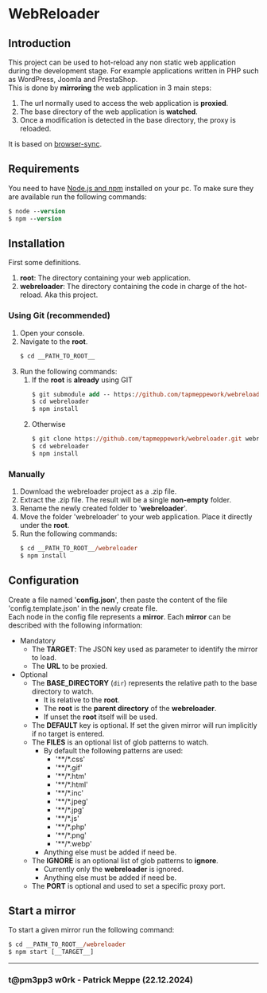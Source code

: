 # WebReloader

## Introduction
This project can be used to hot-reload any non static web application during the development stage. 
For example applications written in PHP such as WordPress, Joomla and PrestaShop.<br>
This is done by **mirroring** the web application in 3 main steps:
1. The url normally used to access the web application is **proxied**.
2. The base directory of the web application is **watched**.
3. Once a modification is detected in the base directory, the proxy is reloaded.

It is based on [browser-sync](https://browsersync.io/).


## Requirements
You need to have [Node.js and npm](https://nodejs.org/) installed on your pc.
To make sure they are available run the following commands:
```ps
$ node --version
$ npm --version
```


## Installation
First some definitions.
1. **root**: The directory containing your web application.
2. **webreloader**: The directory containing the code in charge of the hot-reload. Aka this project.

### Using Git (recommended)
1. Open your console.
2. Navigate to the **root**.
	 ```ps
	 $ cd __PATH_TO_ROOT__
	 ```
3. Run the following commands:
	 1. If the **root** is **already** using GIT
		```ps
		$ git submodule add -- https://github.com/tapmeppework/webreloader.git webreloader
		$ cd webreloader
		$ npm install
		```
	 2. Otherwise
		```ps
		$ git clone https://github.com/tapmeppework/webreloader.git webreloader
		$ cd webreloader
		$ npm install
		```

### Manually
1. Download the webreloader project as a .zip file.
2. Extract the .zip file. The result will be a single **non-empty** folder.
3. Rename the newly created folder to '**webreloader**'.
4. Move the folder 'webreloader' to your web application. Place it directly under the **root**.
5. Run the following commands:
	 ```ps
	 $ cd __PATH_TO_ROOT__/webreloader
	 $ npm install
	 ```


## Configuration
Create a file named '**config.json**', then paste the content of the file 'config.template.json' in the newly create file.<br>
Each node in the config file represents a **mirror**.
Each **mirror** can be described with the following information:
- Mandatory
	- The __TARGET__: The JSON key used as parameter to identify the mirror to load.
	- The __URL__ to be proxied.
- Optional
	- The __BASE_DIRECTORY__ (`dir`) represents the relative path to the base directory to watch. 
		- It is relative to the **root**.
		- The **root** is the **parent directory** of the **webreloader**.
		- If unset the **root** itself will be used.
	- The __DEFAULT__ key is optional. If set the given mirror will run implicitly if no target is entered.
	- The __FILES__ is an optional list of glob patterns to watch.
		- By default the following patterns are used:
			- '**/*.css'
			- '**/*.gif'
			- '**/*.htm'
			- '**/*.html'
			- '**/*.inc'
			- '**/*.jpeg'
			- '**/*.jpg'
			- '**/*.js'
			- '**/*.php'
			- '**/*.png'
			- '**/*.webp'
		- Anything else must be added if need be.
	- The __IGNORE__ is an optional list of glob patterns to **ignore**.
		- Currently only the **webreloader** is ignored.
		- Anything else must be added if need be.
	- The __PORT__ is optional and used to set a specific proxy port.


## Start a mirror
To start a given mirror run the following command:
```ps
$ cd __PATH_TO_ROOT__/webreloader
$ npm start [__TARGET__]
```


---
### t@pm3pp3 w0rk - Patrick Meppe (22.12.2024)
